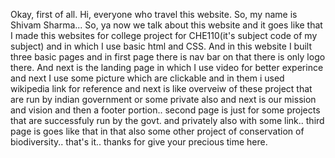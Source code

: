 Okay, first of all. Hi, everyone who travel this website. 
So, my name is Shivam Sharma... 
So, ya now we talk about this website and it goes like that I made this websites for college project for CHE110(it's subject code of my subject) and in which I use basic html and CSS. 
And in this website I built three basic pages and in first page there is nav bar on that there is only logo there. And next is the landing page in which I use video for better experince 
and next I use some picture which are clickable and in them i used wikipedia link for reference and next is like overveiw of these project that are run by indian government or some private also 
and next is our mission and vision and then a footer portion.. 
second page is just for some projects that are successfuly run by the govt. and privately also with some link.. 
third page is goes like that in that also some other project of conservation of biodiversity.. 
that's it.. 
thanks for give your precious time here.
